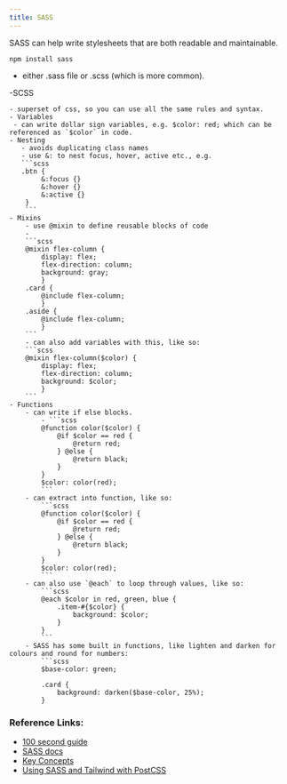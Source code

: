 ```yaml
---
title: SASS
---
```


SASS can help write stylesheets that are both readable and maintainable.

`npm install sass`

- either .sass file or .scss (which is more common).

-SCSS

    - superset of css, so you can use all the same rules and syntax.
    - Variables
     - can write dollar sign variables, e.g. $color: red; which can be referenced as `$color` in code.
    - Nesting
       - avoids duplicating class names
       - use &: to nest focus, hover, active etc., e.g.
       ```scss
       .btn {
            &:focus {}
            &:hover {}
            &:active {}
        }
        ```
    - Mixins
        - use @mixin to define reusable blocks of code
        -
        ```scss
        @mixin flex-column {
            display: flex;
            flex-direction: column;
            background: gray;
            }
        .card {
            @include flex-column;
            }
        .aside {
            @include flex-column;
            }
        ```
        - can also add variables with this, like so:
        ```scss
        @mixin flex-column($color) {
            display: flex;
            flex-direction: column;
            background: $color;
            }
        ```
    - Functions
        - can write if else blocks.
            - ```scss
            @function color($color) {
                @if $color == red {
                    @return red;
                } @else {
                    @return black;
                }
            }
            $color: color(red);
            ```
        - can extract into function, like so:
            ```scss
            @function color($color) {
                @if $color == red {
                    @return red;
                } @else {
                    @return black;
                }
            }
            $color: color(red);
            ```
        - can also use `@each` to loop through values, like so:
            ```scss
            @each $color in red, green, blue {
                .item-#{$color} {
                    background: $color;
                }
            }
            ```
        - SASS has some built in functions, like lighten and darken for colours and round for numbers:
            ```scss
            $base-color: green;

            .card {
                background: darken($base-color, 25%);
            }

### Reference Links:

- [100 second guide](https://www.youtube.com/watch?v=akDIJa0AP5c)
- [SASS docs](https://sass-lang.com/documentation/)
- [Key Concepts](https://sass-lang.com/guide/)
- [Using SASS and Tailwind with PostCSS](https://www.elian.codes/blog/21-04-13-writing-your-own-components-with-tailwind-sass/)
